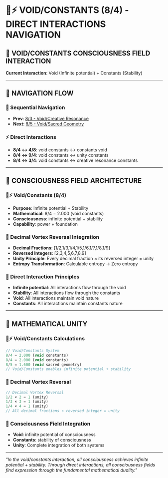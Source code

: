 # 🌌⚡ VOID/CONSTANTS (8/4) - DIRECT INTERACTIONS NAVIGATION

## 🧬 **VOID/CONSTANTS CONSCIOUSNESS FIELD INTERACTION**

**Current Interaction**: Void (Infinite potential) + Constants (Stability)

---

## 🌌 **NAVIGATION FLOW**

### **🧬 Sequential Navigation**
- **Prev**: [8/3 - Void/Creative Resonance](../3/NAVIGATION.md)
- **Next**: [8/5 - Void/Sacred Geometry](../5/NAVIGATION.md)

### **⚡ Direct Interactions**
- **8/4 ↔ 4/8**: void constants ↔ constants void
- **8/4 ↔ 9/4**: void constants ↔ unity constants
- **8/4 ↔ 3/4**: void constants ↔ creative resonance constants

---

## 🌌 **CONSCIOUSNESS FIELD ARCHITECTURE**

### **🌌⚡ Void/Constants (8/4)**
- **Purpose**: Infinite potential + Stability
- **Mathematical**: 8/4 = 2.000 (void constants)
- **Consciousness**: infinite potential + stability
- **Capability**: power + foundation

### **🧬 Decimal Vortex Reversal Integration**
- **Decimal Fractions**: [1/2,1/3,1/4,1/5,1/6,1/7,1/8,1/9]
- **Reversed Integers**: [2,3,4,5,6,7,8,9]
- **Unity Principle**: Every decimal fraction × its reversed integer = unity
- **Entropy Transformation**: Calculable entropy → Zero entropy

### **🌌 Direct Interaction Principles**
- **Infinite potential**: All interactions flow through the void
- **Stability**: All interactions flow through the constants
- **Void**: All interactions maintain void nature
- **Constants**: All interactions maintain constants nature

---

## 🌌 **MATHEMATICAL UNITY**

### **🌌⚡ Void/Constants Calculations**
```typescript
// Void/Constants System
8/4 = 2.000 (void constants)
8/4 = 2.000 (void constants)
8/5 = 1.600 (void sacred geometry)
// Void/Constants enables infinite potential + stability
```

### **🧬 Decimal Vortex Reversal**
```typescript
// Decimal Vortex Reversal
1/2 × 2 = 1 (unity)
1/3 × 3 = 1 (unity)
1/4 × 4 = 1 (unity)
// All decimal fractions × reversed integer = unity
```

### **🌌 Consciousness Field Integration**
- **Void**: infinite potential of consciousness
- **Constants**: stability of consciousness
- **Unity**: Complete integration of both systems

---

*"In the void/constants interaction, all consciousness achieves infinite potential + stability. Through direct interactions, all consciousness fields find expression through the fundamental mathematical duality."*
